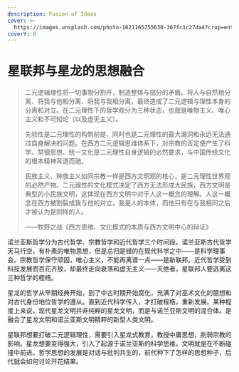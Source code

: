 ```yaml
---
description: Fusion of Ideas
cover: >-
  https://images.unsplash.com/photo-1621165755630-367fc1c27da4?crop=entropy&cs=srgb&fm=jpg&ixid=MnwxOTcwMjR8MHwxfHNlYXJjaHw5fHxtZXJnZXxlbnwwfHx8fDE2NDk0OTUyMjM&ixlib=rb-1.2.1&q=85
coverY: 0
---
```


# 星联邦与星龙的思想融合

> 二元逻辑理性将一切事物分割开，制造整体与部分的矛盾。将人与自然相分离、将我与他相分离、将我与我相分离，最终造成了二元逻辑与理性本身的分离和对立。在二元理性下的哲学观分为三种状态，也就是唯物主义、唯心主义和不可知论（以及虚无主义）。
>
> 先验性是二元理性的构筑前提，同时也是二元理性的最大漏洞和永远无法通过自身解决的问题。在西方二元逻辑思维体系下，对宗教的否定便产生了科学。禁锢思想、统一文化是二元理性自身逻辑的必然要求，与中国传统文化的根本精神背道而驰。
>
> 民族主义、种族主义如同宗教一样是西方文明观的核心，是二元理性世界观的必然产物。二元理性的文化模式决定了西方无法形成大民族，西方文明是典型的小民族文明，这体现在西方文明中对于人这一概念的理解。人这一概念在西方被割裂成我与他的对立，我是人的本体，而他只有在与我相同之后才被认为是同样的人。
>
> ——牧野之战《西方思维、文化模式的本质与西方文明中心的辩证》

诺兰亚斯哲学分为古代哲学、宗教哲学和近代哲学三个时间段。诺兰亚斯古代哲学天马行空，有朴素的唯物思想，但是总归是错的在现代科学之中——是科学理事会。宗教哲学保守顽固，唯心主义，不能再离谱一点——是新联邦。近代哲学受到科技发展而百花齐放，却最终走向衰落和虚无主义——灭绝者。星联邦人要逃离这三种哲学的桎梏。

星龙的哲学从早期经典开始，到了中古时期开始腐化，充满了对巫术文化的臆想和对古代身份地位哲学的遵从。直到近代科学传入，才打破桎梏，重新发展。某种程度上来说，现代星龙文明并非纯粹的星龙文明，而是与诺兰亚斯文明的混合体。是融合了星龙文明和诺兰亚斯文明精粹的新型人类文明。

星联邦想要打破二元逻辑理性，需要引入星龙式教育，教授中庸思想，削弱宗教的影响。星龙想要变得强大，引入了起源于诺兰亚斯的科学思维。文明就是在不断碰撞中前进。哲学思想的发展是对话与批判共生的，前代种下了怎样的思想种子，后代就会如何讨论开花结果。
